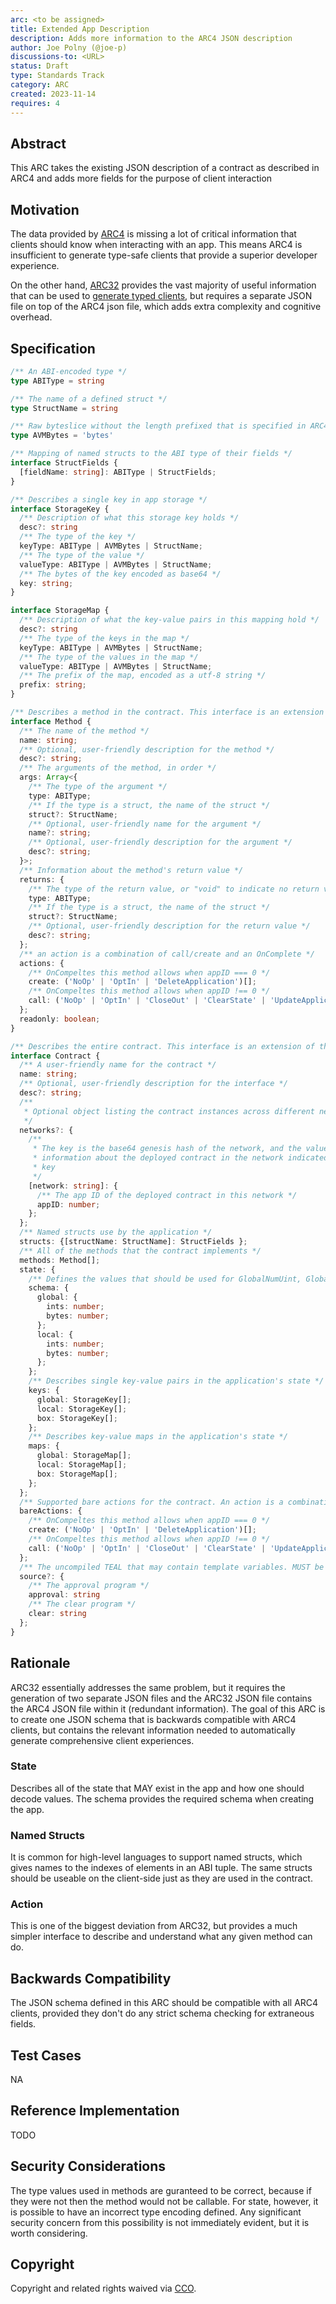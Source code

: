 ```yaml
---
arc: <to be assigned>
title: Extended App Description
description: Adds more information to the ARC4 JSON description
author: Joe Polny (@joe-p)
discussions-to: <URL>
status: Draft
type: Standards Track
category: ARC
created: 2023-11-14
requires: 4
---
```



## Abstract
This ARC takes the existing JSON description of a contract as described in ARC4 and adds more fields for the purpose of client interaction

## Motivation
The data provided by [ARC4](./arc-0004.md) is missing a lot of critical information that clients should know when interacting with an app. This means ARC4 is insufficient to generate type-safe clients that provide a superior developer experience.

On the other hand, [ARC32](https://github.com/algorandfoundation/ARCs/blob/main/ARCs/arc-0032.md) provides the vast majority of useful information that can be used to [generate typed clients](https://github.com/algorandfoundation/algokit-cli/blob/main/docs/features/generate.md#1-typed-clients), but requires a separate JSON file on top of the ARC4 json file, which adds extra complexity and cognitive overhead.

## Specification
```ts
/** An ABI-encoded type */
type ABIType = string

/** The name of a defined struct */
type StructName = string

/** Raw byteslice without the length prefixed that is specified in ARC4 */
type AVMBytes = 'bytes'

/** Mapping of named structs to the ABI type of their fields */
interface StructFields {
  [fieldName: string]: ABIType | StructFields;
}

/** Describes a single key in app storage */
interface StorageKey {
  /** Description of what this storage key holds */
  desc?: string
  /** The type of the key */
  keyType: ABIType | AVMBytes | StructName;
  /** The type of the value */
  valueType: ABIType | AVMBytes | StructName;
  /** The bytes of the key encoded as base64 */
  key: string;
}

interface StorageMap {
  /** Description of what the key-value pairs in this mapping hold */
  desc?: string
  /** The type of the keys in the map */
  keyType: ABIType | AVMBytes | StructName;
  /** The type of the values in the map */
  valueType: ABIType | AVMBytes | StructName;
  /** The prefix of the map, encoded as a utf-8 string */
  prefix: string;
}

/** Describes a method in the contract. This interface is an extension of the interface described in ARC4 */
interface Method {
  /** The name of the method */
  name: string;
  /** Optional, user-friendly description for the method */
  desc?: string;
  /** The arguments of the method, in order */
  args: Array<{
    /** The type of the argument */
    type: ABIType;
    /** If the type is a struct, the name of the struct */
    struct?: StructName;
    /** Optional, user-friendly name for the argument */
    name?: string;
    /** Optional, user-friendly description for the argument */
    desc?: string;
  }>;
  /** Information about the method's return value */
  returns: {
    /** The type of the return value, or "void" to indicate no return value. */
    type: ABIType;
    /** If the type is a struct, the name of the struct */
    struct?: StructName;
    /** Optional, user-friendly description for the return value */
    desc?: string;
  };
  /** an action is a combination of call/create and an OnComplete */
  actions: {
    /** OnCompeltes this method allows when appID === 0 */
    create: ('NoOp' | 'OptIn' | 'DeleteApplication')[];
    /** OnCompeltes this method allows when appID !== 0 */
    call: ('NoOp' | 'OptIn' | 'CloseOut' | 'ClearState' | 'UpdateApplication' | 'DeleteApplication')[];
  };
  readonly: boolean;
}

/** Describes the entire contract. This interface is an extension of the interface described in ARC4 */
interface Contract {
  /** A user-friendly name for the contract */
  name: string;
  /** Optional, user-friendly description for the interface */
  desc?: string;
  /**
   * Optional object listing the contract instances across different networks
   */
  networks?: {
    /**
     * The key is the base64 genesis hash of the network, and the value contains
     * information about the deployed contract in the network indicated by the
     * key
     */
    [network: string]: {
      /** The app ID of the deployed contract in this network */
      appID: number;
    };
  };
  /** Named structs use by the application */
  structs: {[structName: StructName]: StructFields };
  /** All of the methods that the contract implements */
  methods: Method[];
  state: {
    /** Defines the values that should be used for GlobalNumUint, GlobalNumByteSlice, LocalNumUint, and LocalNumByteSlice when creating the application  */
    schema: {
      global: {
        ints: number;
        bytes: number;
      };
      local: {
        ints: number;
        bytes: number;
      };
    };
    /** Describes single key-value pairs in the application's state */
    keys: {
      global: StorageKey[];
      local: StorageKey[];
      box: StorageKey[];
    };
    /** Describes key-value maps in the application's state */
    maps: {
      global: StorageMap[];
      local: StorageMap[];
      box: StorageMap[];
    };
  };
  /** Supported bare actions for the contract. An action is a combination of call/create and an OnComplete */
  bareActions: {
    /** OnCompeltes this method allows when appID === 0 */
    create: ('NoOp' | 'OptIn' | 'DeleteApplication')[];
    /** OnCompeltes this method allows when appID !== 0 */
    call: ('NoOp' | 'OptIn' | 'CloseOut' | 'ClearState' | 'UpdateApplication' | 'DeleteApplication')[];
  };
  /** The uncompiled TEAL that may contain template variables. MUST be omitted if included as part of ARC23, but otherwise MUST be defined. */
  source?: {
    /** The approval program */
    approval: string
    /** The clear program */
    clear: string
  };
}
```

## Rationale
ARC32 essentially addresses the same problem, but it requires the generation of two separate JSON files and the ARC32 JSON file contains the ARC4 JSON file within it (redundant information). The goal of this ARC is to create one JSON schema that is backwards compatible with ARC4 clients, but contains the relevant information needed to automatically generate comprehensive client experiences.

### State

Describes all of the state that MAY exist in the app and how one should decode values. The schema provides the required schema when creating the app. 

### Named Structs

It is common for high-level languages to support named structs, which gives names to the indexes of elements in an ABI tuple. The same structs should be useable on the client-side just as they are used in the contract.

### Action

This is one of the biggest deviation from ARC32, but provides a much simpler interface to describe and understand what any given method can do. 

## Backwards Compatibility
The JSON schema defined in this ARC should be compatible with all ARC4 clients, provided they don't do any strict schema checking for extraneous fields.

## Test Cases
NA

## Reference Implementation
TODO

## Security Considerations
The type values used in methods are guranteed to be correct, because if they were not then the method would not be callable. For state, however, it is possible to have an incorrect type encoding defined. Any significant security concern from this possibility is not immediately evident, but it is worth considering.  

## Copyright
Copyright and related rights waived via <a href="https://creativecommons.org/publicdomain/zero/1.0/">CCO</a>.
